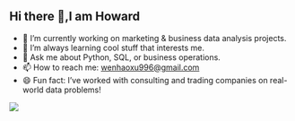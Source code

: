 ## Hi there 👋,I am Howard


- 🔭 I’m currently working on marketing & business data analysis projects.
- 🌱 I’m always learning cool stuff that interests me.
- 💬 Ask me about Python, SQL, or business operations.
- 📫 How to reach me: wenhaoxu996@gmail.com
- 😄 Fun fact: I’ve worked with consulting and trading companies on real-world data problems!

![](https://github-readme-stats.vercel.qpp/api?username=HowardXXXu&show_icons=true&theme=transparent)

